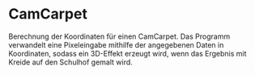 # CamCarpet

Berechnung der Koordinaten für einen CamCarpet. Das Programm verwandelt eine Pixeleingabe mithilfe der angegebenen Daten in Koordinaten, sodass ein 3D-Effekt erzeugt wird, wenn das Ergebnis mit Kreide auf den Schulhof gemalt wird.
